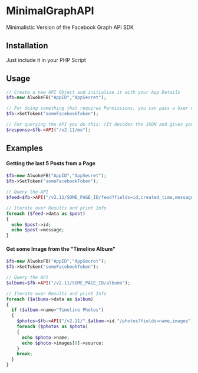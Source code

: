 # MinimalGraphAPI
Minimalistic Version of the Facebook Graph API SDK

## Installation
Just include it in your PHP Script

## Usage
```php
// Create a new API Object and initialize it with your App Details
$fb=new AlwokeFB("AppID","AppSecret");

// For doing something that requires Permissions, you can pass a User or Pagetoken into the API
$fb->SetToken("someFacebookToken");

// For querying the API you do this: (It decodes the JSON and gives you an Object. See examples below...)
$response=$fb->API("/v2.11/me");
```

## Examples
#### Getting the last 5 Posts from a Page
```php
$fb=new AlwokeFB("AppID","AppSecret");
$fb->SetToken("someFacebookToken");

// Query the API
$feed=$fb->API("/v2.11/SOME_PAGE_ID/feed?fields=id,created_time,message&limit=5");

// Iterate over Results and print Info
foreach ($feed->data as $post)
{
  echo $post->id;
  echo $post->message;
}
```

#### Get some Image from the "Timeline Album"
```php
$fb=new AlwokeFB("AppID","AppSecret");
$fb->SetToken("someFacebookToken");

// Query the API
$albums=$fb->API("/v2.11/SOME_PAGE_ID/albums");

// Iterate over Results and print Info
foreach ($albums->data as $album)
{
  if ($album->name="Timeline Photos")
  {
    $photos=$fb->API("/v2.11/".$album->id."/photos?fields=name,images");
    foreach ($photos as $photo)
    {
      echo $photo->name;
      echo $photo->images[0]->source;
    }
    break;
  }
}
```
